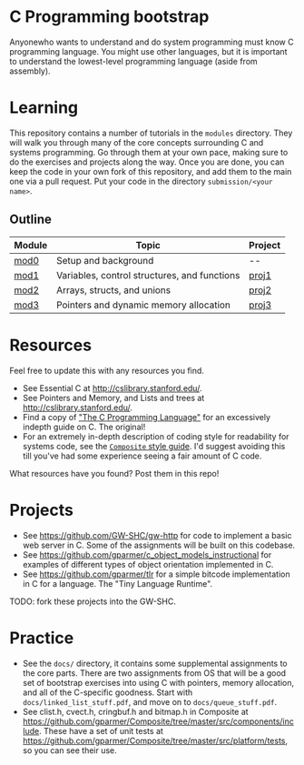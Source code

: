 # C Programming bootstrap

Anyonewho wants to understand and do system programming must know C programming language.  You might use other languages, but it is important to understand the lowest-level programming language (aside from assembly).

# Learning
This repository contains a number of tutorials in the `modules` directory. They will walk you through many of the core concepts surrounding C and systems programming. Go through them at your own pace, making sure to do the exercises and projects along the way. Once you are done, you can keep the code in your own fork of this repository, and add them to the main one via a pull request. Put your code in the directory `submission/<your name>`.

## Outline
| Module | Topic | Project |
| ------ | ----- | ------- |
| [mod0](https://github.com/gw-shc/c_bootstrap/tree/master/modules/mod00) | Setup and background | -- |
| [mod1](https://github.com/gw-shc/c_bootstrap/tree/master/modules/mod01) | Variables, control structures, and functions | [proj1](https://github.com/gw-shc/c_bootstrap/tree/master/projects/proj01) |
| [mod2](https://github.com/gw-shc/c_bootstrap/tree/master/modules/mod02) | Arrays, structs, and unions | [proj2](https://github.com/gw-shc/c_bootstrap/tree/master/projects/proj02) |
| [mod3](https://github.com/gw-shc/c_bootstrap/tree/master/modules/mod03) | Pointers and dynamic memory allocation | [proj3](https://github.com/gw-shc/c_bootstrap/tree/master/projects/proj03) |

# Resources

Feel free to update this with any resources you find.

- See Essential C at http://cslibrary.stanford.edu/.
- See Pointers and Memory, and Lists and trees at http://cslibrary.stanford.edu/.
- Find a copy of ["The C Programming Language"](https://en.wikipedia.org/wiki/The_C_Programming_Language) for an excessively indepth guide on C. The original!
- For an extremely in-depth description of coding style for readability for systems code, see the [`Composite` style guide](https://github.com/gparmer/Composite/blob/master/doc/style_guide/composite_coding_style.pdf?raw=true).  I'd suggest avoiding this till you've had some experience seeing a fair amount of C code.

What resources have you found?  Post them in this repo!

# Projects

- See https://github.com/GW-SHC/gw-http for code to implement a basic web server in C. Some of the assignments will be built on this codebase.
- See https://github.com/gparmer/c_object_models_instructional for examples of different types of object orientation implemented in C.
- See https://github.com/gparmer/tlr for a simple bitcode implementation in C for a language.  The "Tiny Language Runtime".

TODO: fork these projects into the GW-SHC.

# Practice

- See the `docs/` directory, it contains some supplemental assignments to the core parts. There are two assignments from OS that will be a good set of bootstrap exercises into using C with pointers, memory allocation, and all of the C-specific goodness.  Start with `docs/linked_list_stuff.pdf`, and move on to `docs/queue_stuff.pdf`.
- See clist.h, cvect.h, cringbuf.h and bitmap.h in Composite at https://github.com/gparmer/Composite/tree/master/src/components/include.  These have a set of unit tests at https://github.com/gparmer/Composite/tree/master/src/platform/tests, so you can see their use.
